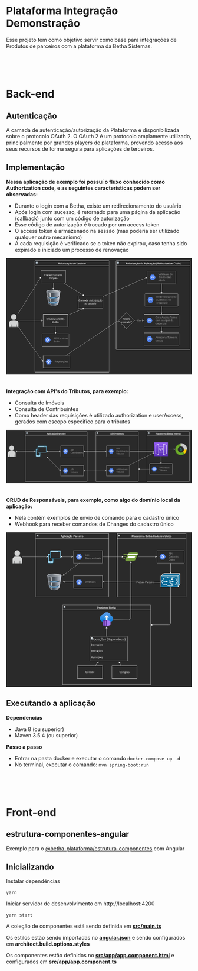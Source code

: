 # Plataforma Integração Demonstração
Esse projeto tem como objetivo servir como base para integrações de Produtos de parceiros com a plataforma da Betha Sistemas.

<br><br><br>

# Back-end

## Autenticação

A camada de autenticação/autorização da Plataforma é disponibilizada sobre o protocolo OAuth 2. O OAuth 2 é um protocolo amplamente utilizado, 
principalmente por grandes players de plataforma, provendo acesso aos seus recursos de forma segura para aplicações de terceiros.

## Implementação

**Nessa aplicação de exemplo foi possuí o fluxo conhecido como Authorization code, e as seguintes características podem ser observadas:**
- Durante o login com a Betha, existe um redirecionamento do usuário
- Após login com sucesso, é retornado para uma página da aplicação (callback) junto com um código de autorização
- Esse código de autorização é trocado por um access token
- O access token é armazenado na sessão (mas poderia ser utilizado qualquer outro mecanismo)
- A cada requisição é verificado se o token não expirou, caso tenha sido expirado é iniciado um processo de renovação

![](back/doc/img/autenticacao.png)
<br><br><br>
**Integração com API's do Tributos, para exemplo:**
- Consulta de Imóveis
- Consulta de Contribuintes
- Como header das requisições é utilizado authorization e userAccess, gerados com escopo especifico para o tributos

![](back/doc/img/integracoes.png)
<br><br><br>
**CRUD de Responsáveis, para exemplo, como algo do domínio local da aplicação:**
- Nela contém exemplos de envio de comando para o cadastro único
- Webhook para receber comandos de Changes do cadastro único

![](back/doc/img/cadastrounico.png)

## Executando a aplicação

**Dependencias**
- Java 8 (ou superior)
- Maven 3.5.4 (ou superior)

**Passo a passo**
- Entrar na pasta docker e executar o comando `docker-compose up -d`
- No terminal, executar o comando: ```mvn spring-boot:run```


<br><br><br>

# Front-end



## estrutura-componentes-angular

Exemplo para o [@betha-plataforma/estrutura-componentes](https://github.com/betha-plataforma/estrutura-componentes) com Angular

## Inicializando

Instalar dependências

```
yarn
```

Iniciar servidor de desenvolvimento em http://localhost:4200

```
yarn start
```

A coleção de componentes está sendo definida em [**src/main.ts**](./src/main.ts)

Os estilos estão sendo importadas no [**angular.json**](./angular.json) e sendo configurados em **architect.build.options.styles**

Os componentes estão definidos no [**src/app/app.component.html**](./src/app/app.component.html) e configurados em [**src/app/app.component.ts**](./src/app/app.component.ts)
